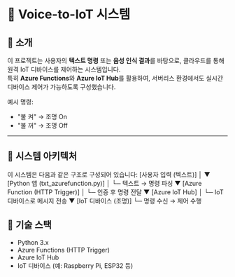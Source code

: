 # 📡 Voice-to-IoT 시스템

## 📌 소개

이 프로젝트는 사용자의 **텍스트 명령** 또는 **음성 인식 결과**를 바탕으로, 클라우드를 통해 원격 IoT 디바이스를 제어하는 시스템입니다.  
특히 **Azure Functions**와 **Azure IoT Hub**를 활용하여, 서버리스 환경에서도 실시간 디바이스 제어가 가능하도록 구성했습니다.

예시 명령:

- "불 켜" → 조명 On
- "불 꺼" → 조명 Off

---

## 🔧 시스템 아키텍처

이 시스템은 다음과 같은 구조로 구성되어 있습니다:
[사용자 입력 (텍스트)]
│
▼
[Python 앱 (txt_azurefunction.py)]
│ └─ 텍스트 → 명령 파싱
▼
[Azure Function (HTTP Trigger)]
│ └─ 인증 후 명령 전달
▼
[Azure IoT Hub]
│ └─ IoT 디바이스로 메시지 전송
▼
[IoT 디바이스 (조명)]
└─ 명령 수신 → 제어 수행

## 🧩 기술 스택

- Python 3.x
- Azure Functions (HTTP Trigger)
- Azure IoT Hub
- IoT 디바이스 (예: Raspberry Pi, ESP32 등)
